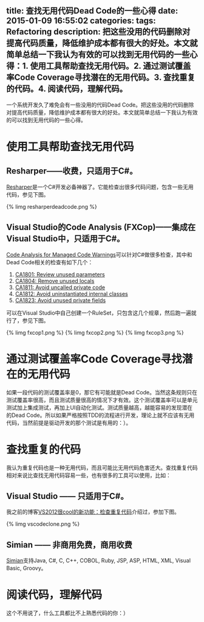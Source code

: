 title: 查找无用代码Dead Code的一些心得
date: 2015-01-09 16:55:02
categories:
tags: Refactoring
description: 把这些没用的代码删除对提高代码质量，降低维护成本都有很大的好处。本文就简单总结一下我认为有效的可以找到无用代码的一些心得：1. 使用工具帮助查找无用代码。2. 通过测试覆盖率Code Coverage寻找潜在的无用代码。3. 查找重复的代码。4. 阅读代码，理解代码。
---
一个系统开发久了难免会有一些没用的代码Dead Code。把这些没用的代码删除对提高代码质量，降低维护成本都有很大的好处。本文就简单总结一下我认为有效的可以找到无用代码的一些心得。

# 使用工具帮助查找无用代码
## Resharper——收费，只适用于C#。

[Resharper](http://www.jetbrains.com/resharper/)是一个C#开发必备神器了。它能检查出很多代码问题，包含一些无用代码，参见下图。

{% limg resharperdeadcode.png %}

## Visual Studio的Code Analysis (FXCop)——集成在Visual Studio中，只适用于C#。

[Code Analysis for Managed Code Warnings](http://msdn.microsoft.com/en-us/library/ee1hzekz.aspx)可以针对C#做很多检查，其中和Dead Code相关的检查有如下几个：

1. [CA1801: Review unused parameters](http://msdn.microsoft.com/en-us/library/ms182268.aspx)  
1. [CA1804: Remove unused locals](http://msdn.microsoft.com/en-us/library/ms182278.aspx)  
1. [CA1811: Avoid uncalled private code](http://msdn.microsoft.com/en-us/library/ms182264.aspx)  
1. [CA1812: Avoid uninstantiated internal classes](http://msdn.microsoft.com/en-us/library/ms182265.aspx)  
1. [CA1823: Avoid unused private fields](http://msdn.microsoft.com/en-us/library/ms245042.aspx)  

可以在Visual Studio中自己创建一个RuleSet，只包含这几个规章，然后跑一遍就行了，参见下图。

{% limg fxcop1.png %}
{% limg fxcop2.png %}
{% limg fxcop3.png %}

# 通过测试覆盖率Code Coverage寻找潜在的无用代码

如果一段代码的测试覆盖率是0，那它有可能就是Dead Code。当然这条规则只在测试覆盖率很高，而且测试质量很高的情况下才有效。这个测试覆盖率可以是单元测试加上集成测试，再加上UI自动化测试。测试质量越高，越能容易的发现潜在的Dead Code。所以如果严格按照TDD的流程进行开发，理论上就不应该有无用代码，当然前提是驱动开发的那个测试是有用的：）。

# 查找重复的代码
我认为重复代码也是一种无用代码，而且可能比无用代码危害还大。查找重复代码相对来说比查找无用代码容易一些，也有很多的工具可以使用，比如：
## Visual Studio —— 只适用于C#。
我之前的博客[VS2012很cool的新功能：检查重复代码](/2012/08/21/find-cloned-code-in-csharp-with-visual-studio-2012/)介绍过，参加下图。

{% limg vscodeclone.png %}

## Simian —— 非商用免费，商用收费
[Simian](http://www.harukizaemon.com/simian/index.html)支持Java, C#, C, C++, COBOL, Ruby, JSP, ASP, HTML, XML, Visual Basic, Groovy。

# 阅读代码，理解代码
这个不用说了，什么工具都比不上熟悉代码的你：）
